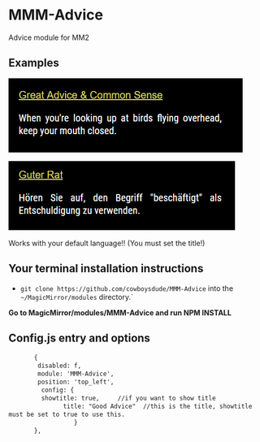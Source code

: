# MMM-Advice
Advice module for MM2 
 
## Examples

![](examples/Capture.PNG) 

![](examples/de.png) 

Works with your default language!! (You must set the title!)

## Your terminal installation instructions

* `git clone https://github.com/cowboysdude/MMM-Advice` into the `~/MagicMirror/modules` directory.`

**Go to MagicMirror/modules/MMM-Advice and run NPM INSTALL**

## Config.js entry and options
           {
	      	disabled: f,
            module: 'MMM-Advice',
            position: 'top_left',
             config: {
             showtitle: true,     //if you want to show title
			       title: "Good Advice"  //this is the title, showtitle must be set to true to use this.
					  }			
           }, 

